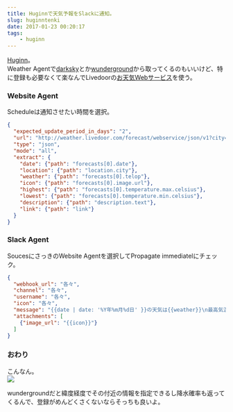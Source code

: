 ```yaml
---
title: Huginnで天気予報をSlackに通知。
slug: huginntenki
date: 2017-01-23 00:20:17
tags:
    - huginn
---
```

[Huginn](https://github.com/cantino/huginn)。  
Weather Agentで[darksky](https://darksky.net/)とか[wunderground](https://www.wunderground.com/)から取ってくるのもいいけど、特に登録も必要なくて楽なんでLivedoorの[お天気Webサービス](http://weather.livedoor.com/weather_hacks/webservice)を使う。  
<!--more-->

### Website Agent
Scheduleは通知させたい時間を選択。
```json
{
  "expected_update_period_in_days": "2",
  "url": "http://weather.livedoor.com/forecast/webservice/json/v1?city=1次細分区コード",
  "type": "json",
  "mode": "all",
  "extract": {
    "date": {"path": "forecasts[0].date"},
    "location": {"path": "location.city"},
    "weather": {"path": "forecasts[0].telop"},
    "icon": {"path": "forecasts[0].image.url"},
    "highest": {"path": "forecasts[0].temperature.max.celsius"},
    "lowest": {"path": "forecasts[0].temperature.min.celsius"},
    "description": {"path": "description.text"},
    "link": {"path": "link"}
  }
}
```

### Slack Agent
SoucesにさっきのWebsite Agentを選択してPropagate immediatelにチェック。
```json
{
  "webhook_url": "各々",
  "channel": "各々",
  "username": "各々",
  "icon": "各々",
  "message": "{{date | date: '%Y年%m月%d日' }}の天気は{{weather}}\n最高気温/最低気温 : {{highest}}℃/{{lowest}}℃\n\n{{description | replace: '\n', '' }}\n\n<{{link}}|Livedoor天気情報 - {{location}}>",
  "attachments": [
    {"image_url": "{{icon}}"}
  ]
}
```

### おわり
こんなん。  
![](/img/170123.png)

wundergroundだと緯度経度でその付近の情報を指定できるし降水確率も返ってくるんで、登録がめんどくさくないならそっちも良いよ。
